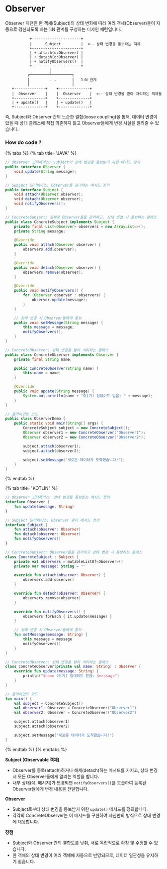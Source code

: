 # Observer

Observer 패턴은 한 객체(Subject)의 상태 변화에 따라 여러 객체(Observer)들이 자동으로 갱신되도록 하는 1:N 관계를 구성하는 디자인 패턴입니다.&#x20;

```
           +----------------------+
           |      Subject         |  <-- 상태 변경을 통보하는 객체
           +----------------------+
           | + attach(o:Observer) |
           | + detach(o:Observer) |
           | + notifyObservers()  |
           +----------------------+
                    │
          ┌─────────┴─────────┐
          │         ...       │   1:N 관계
          │                   │
   +--------------+    +--------------+
   |  Observer    |    |  Observer    |  <-- 상태 변경을 받아 처리하는 객체들
   +--------------+    +--------------+
   | + update()   |    | + update()   |
   +--------------+    +--------------+
```

즉, Subject와 Observer 간의 느슨한 결합(loose coupling)을 통해, 데이터 변경이 있을 때 상대 클래스에 직접 의존하지 않고 Observer들에게 변경 사실을 알려줄 수 있습니다.

### How do code ?

{% tabs %}
{% tab title="JAVA" %}
```java
// Observer 인터페이스: Subject의 상태 변경을 통보받기 위한 메서드 정의
public interface Observer {
    void update(String message);
}

// Subject 인터페이스: Observer를 관리하는 메서드 정의
public interface Subject {
    void attach(Observer observer);
    void detach(Observer observer);
    void notifyObservers();
}

// ConcreteSubject: 실제로 Observer들을 관리하고, 상태 변경 시 통보하는 클래스
public class ConcreteSubject implements Subject {
    private final List<Observer> observers = new ArrayList<>();
    private String message;

    @Override
    public void attach(Observer observer) {
        observers.add(observer);
    }

    @Override
    public void detach(Observer observer) {
        observers.remove(observer);
    }

    @Override
    public void notifyObservers() {
        for (Observer observer : observers) {
            observer.update(message);
        }
    }

    // 상태 변경 시 Observer들에게 통보
    public void setMessage(String message) {
        this.message = message;
        notifyObservers();
    }
}

// ConcreteObserver: 상태 변경을 받아 처리하는 클래스
public class ConcreteObserver implements Observer {
    private final String name;

    public ConcreteObserver(String name) {
        this.name = name;
    }

    @Override
    public void update(String message) {
        System.out.println(name + "이(가) 업데이트 받음: " + message);
    }
}

// 클라이언트 코드
public class ObserverDemo {
    public static void main(String[] args) {
        ConcreteSubject subject = new ConcreteSubject();
        Observer observer1 = new ConcreteObserver("Observer1");
        Observer observer2 = new ConcreteObserver("Observer2");

        subject.attach(observer1);
        subject.attach(observer2);

        subject.setMessage("새로운 데이터가 도착했습니다!");
    }
}

```
{% endtab %}

{% tab title="KOTLIN" %}
```kotlin
// Observer 인터페이스: 상태 변경을 통보받는 메서드 정의
interface Observer {
    fun update(message: String)
}

// Subject 인터페이스: Observer 관리 메서드 정의
interface Subject {
    fun attach(observer: Observer)
    fun detach(observer: Observer)
    fun notifyObservers()
}

// ConcreteSubject: Observer들을 관리하고 상태 변경 시 통보하는 클래스
class ConcreteSubject : Subject {
    private val observers = mutableListOf<Observer>()
    private var message: String = ""

    override fun attach(observer: Observer) {
        observers.add(observer)
    }

    override fun detach(observer: Observer) {
        observers.remove(observer)
    }

    override fun notifyObservers() {
        observers.forEach { it.update(message) }
    }

    // 상태 변경 시 Observer들에게 통보
    fun setMessage(message: String) {
        this.message = message
        notifyObservers()
    }
}

// ConcreteObserver: 상태 변경을 받아 처리하는 클래스
class ConcreteObserver(private val name: String) : Observer {
    override fun update(message: String) {
        println("$name 이(가) 업데이트 받음: $message")
    }
}

// 클라이언트 코드
fun main() {
    val subject = ConcreteSubject()
    val observer1: Observer = ConcreteObserver("Observer1")
    val observer2: Observer = ConcreteObserver("Observer2")

    subject.attach(observer1)
    subject.attach(observer2)

    subject.setMessage("새로운 데이터가 도착했습니다!")
}
```
{% endtab %}
{% endtabs %}

**Subject (Observable 객체)**

* Observer를 등록(attach)하거나 해제(detach)하는 메서드를 가지고, 상태 변경 시 모든 Observer들에게 알리는 역할을 합니다.
* 내부 상태(예: 메시지)가 변경되면 `notifyObservers()`를 호출하여 등록된 Observer들에게 변경 내용을 전달합니다.

**Observer**

* Subject로부터 상태 변경을 통보받기 위한 `update()` 메서드를 정의합니다.
* 각각의 ConcreteObserver는 이 메서드를 구현하여 자신만의 방식으로 상태 변경에 대응합니다.

**장점**

* Subject와 Observer 간의 결합도를 낮춰, 서로 독립적으로 확장 및 수정할 수 있습니다.
* 한 객체의 상태 변경이 여러 객체에 자동으로 반영되므로, 데이터 일관성을 유지하기 쉽습니다.
